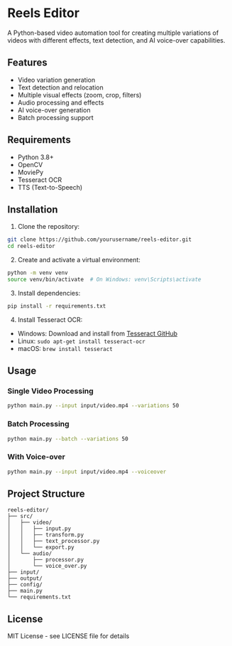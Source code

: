 # Reels Editor

A Python-based video automation tool for creating multiple variations of videos with different effects, text detection, and AI voice-over capabilities.

## Features

- Video variation generation
- Text detection and relocation
- Multiple visual effects (zoom, crop, filters)
- Audio processing and effects
- AI voice-over generation
- Batch processing support

## Requirements

- Python 3.8+
- OpenCV
- MoviePy
- Tesseract OCR
- TTS (Text-to-Speech)

## Installation

1. Clone the repository:
```bash
git clone https://github.com/yourusername/reels-editor.git
cd reels-editor
```

2. Create and activate a virtual environment:
```bash
python -m venv venv
source venv/bin/activate  # On Windows: venv\Scripts\activate
```

3. Install dependencies:
```bash
pip install -r requirements.txt
```

4. Install Tesseract OCR:
- Windows: Download and install from [Tesseract GitHub](https://github.com/UB-Mannheim/tesseract/wiki)
- Linux: `sudo apt-get install tesseract-ocr`
- macOS: `brew install tesseract`

## Usage

### Single Video Processing
```bash
python main.py --input input/video.mp4 --variations 50
```

### Batch Processing
```bash
python main.py --batch --variations 50
```

### With Voice-over
```bash
python main.py --input input/video.mp4 --voiceover
```

## Project Structure

```
reels-editor/
├── src/
│   ├── video/
│   │   ├── input.py
│   │   ├── transform.py
│   │   ├── text_processor.py
│   │   └── export.py
│   └── audio/
│       ├── processor.py
│       └── voice_over.py
├── input/
├── output/
├── config/
├── main.py
└── requirements.txt
```

## License

MIT License - see LICENSE file for details 